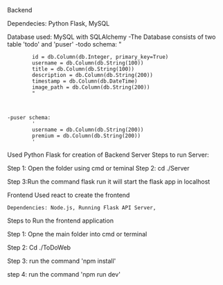 Backend

Dependecies: Python Flask, MySQL

Database used: MySQL with SQLAlchemy
    -The Database consists of two table 'todo' and 'puser'
    -todo schema:
            "
          
            
            id = db.Column(db.Integer, primary_key=True)
            username = db.Column(db.String(100))
            title = db.Column(db.String(100))
            description = db.Column(db.String(200))
            timestamp = db.Column(db.DateTime)
            image_path = db.Column(db.String(200))
            "


            
    -puser schema:
            '    
            username = db.Column(db.String(200))
            premium = db.Column(db.String(200))
            '

Used Python Flask for creation of Backend Server
Steps to run Server:

Step 1: Open the folder using cmd or teminal
Step 2: cd ./Server

Step 3:Run the command flask run
        it will start the flask app in localhost

Frontend
    Used react to create the frontend

    Dependencies: Node.js, Running Flask API Server,

Steps to Run the frontend application

Step 1: Opne the main folder into cmd or terminal

Step 2: Cd ./ToDoWeb

Step 3: run the command 'npm install'

step 4:  run the command 'npm run dev'

